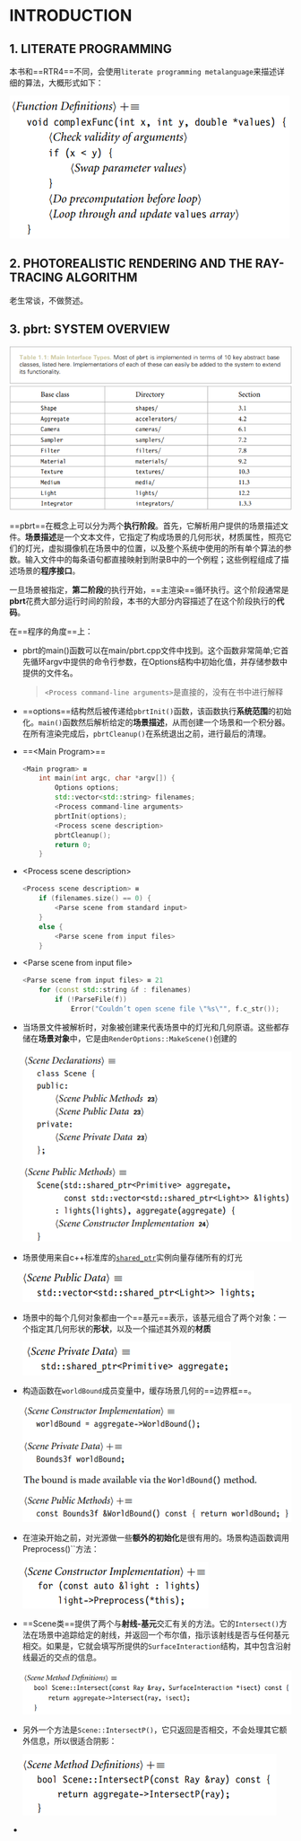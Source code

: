 # INTRODUCTION

## 1. LITERATE PROGRAMMING

本书和==RTR4==不同，会使用`literate programming metalanguage`来描述详细的算法，大概形式如下：

![image-20210301130153141](第一章_INTRODUCTION.assets/image-20210301130153141.png)





## 2. PHOTOREALISTIC RENDERING AND THE RAY-TRACING ALGORITHM

老生常谈，不做赘述。



## 3. pbrt: SYSTEM OVERVIEW

![image-20210301140100883](第一章_INTRODUCTION.assets/image-20210301140100883.png)

==pbrt==在概念上可以分为两个**执行阶段**。首先，它解析用户提供的场景描述文件。**场景描述**是一个文本文件，它指定了构成场景的几何形状，材质属性，照亮它们的灯光，虚拟摄像机在场景中的位置，以及整个系统中使用的所有单个算法的参数。输入文件中的每条语句都直接映射到附录B中的一个例程；这些例程组成了描述场景的**程序接口**。

一旦场景被指定，**第二阶段**的执行开始，==主渲染==循环执行。这个阶段通常是**pbrt**花费大部分运行时间的阶段，本书的大部分内容描述了在这个阶段执行的**代码**。

在==程序的角度==上：

- pbrt的main()函数可以在main/pbrt.cpp文件中找到。这个函数非常简单;它首先循环argv中提供的命令行参数，在Options结构中初始化值，并存储参数中提供的文件名。

    > `<Process command-line arguments>`是直接的，没有在书中进行解释

- ==options==结构然后被传递给`pbrtInit()`函数，该函数执行**系统范围**的初始化。``main()``函数然后解析给定的**场景描述**，从而创建一个场景和一个积分器。在所有渲染完成后，``pbrtCleanup()``在系统退出之前，进行最后的清理。

- ==\<Main Program\>==

    ```c++
    <Main program> ≡
        int main(int argc, char *argv[]) {
            Options options;
            std::vector<std::string> filenames;
            <Process command-line arguments> 
            pbrtInit(options);
            <Process scene description>
            pbrtCleanup();
            return 0;
        }
    ```

- \<Process scene description\>

    ```c++
    <Process scene description> ≡ 
        if (filenames.size() == 0) {
        	<Parse scene from standard input>
        } 
    	else {
       		<Parse scene from input files>
        }
    ```

- \<Parse scene from input file>

    ```c++
    <Parse scene from input files> ≡ 21
    	for (const std::string &f : filenames)
    		if (!ParseFile(f))
    			Error("Couldn’t open scene file \"%s\"", f.c_str());
    
    ```

- 当场景文件被解析时，对象被创建来代表场景中的灯光和几何原语。这些都存储在**场景对象**中，它是由`RenderOptions::MakeScene()`创建的

    ![image-20210301143926226](第一章_INTRODUCTION.assets/image-20210301143926226.png)

- 场景使用来自c++标准库的[`shared_ptr`](https://blog.csdn.net/shaosunrise/article/details/85228823)实例向量存储所有的灯光

    ![image-20210301144518331](第一章_INTRODUCTION.assets/image-20210301144518331.png)

- 场景中的每个几何对象都由一个==基元==表示，该基元组合了两个对象：一个指定其几何形状的**形状**，以及一个描述其外观的**材质**

    ![image-20210301144711089](第一章_INTRODUCTION.assets/image-20210301144711089.png)

- 构造函数在`worldBound`成员变量中，缓存场景几何的==边界框==。

    ![image-20210301144828680](第一章_INTRODUCTION.assets/image-20210301144828680.png)

- 在渲染开始之前，对光源做一些**额外的初始化**是很有用的。场景构造函数调用Preprocess()``方法：

    ![image-20210301145312008](第一章_INTRODUCTION.assets/image-20210301145312008.png)

- ==Scene类==提供了两个与**射线-基元**交汇有关的方法。它的`Intersect()`方法在场景中追踪给定的射线，并返回一个布尔值，指示该射线是否与任何基元相交。如果是，它就会填写所提供的`SurfaceInteraction`结构，其中包含沿射线最近的交点的信息。

    ![image-20210301145830408](第一章_INTRODUCTION.assets/image-20210301145830408.png)

- 另外一个方法是`Scene::IntersectP()`，它只返回是否相交，不会处理其它额外信息，所以很适合阴影：

    ![image-20210301150032867](第一章_INTRODUCTION.assets/image-20210301150032867.png)

- 


